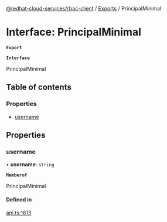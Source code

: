 [@redhat-cloud-services/rbac-client](../README.md) / [Exports](../modules.md) / PrincipalMinimal

# Interface: PrincipalMinimal

**`Export`**

**`Interface`**

PrincipalMinimal

## Table of contents

### Properties

- [username](PrincipalMinimal.md#username)

## Properties

### username

• **username**: `string`

**`Memberof`**

PrincipalMinimal

#### Defined in

[api.ts:1613](https://github.com/RedHatInsights/javascript-clients/blob/master/packages/rbac/api.ts#L1613)
